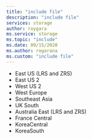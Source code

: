 ```yaml
---
title: "include file"
description: "include file"
services: storage
author: roygara
ms.service: storage
ms.topic: "include"
ms.date: 09/15/2020
ms.author: rogarana
ms.custom: "include file"
---
```

- East US (LRS and ZRS)
- East US 2
- West US 2
- West Europe
- Southeast Asia
- UK South
- Australia East (LRS and ZRS)
- France Central
- KoreaCentral
- KoreaSouth

